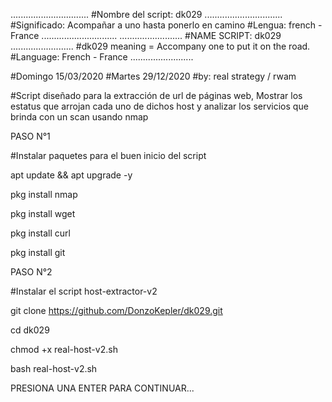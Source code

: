 ...............................
#Nombre del script: dk029
...............................
#Significado: Acompañar a uno hasta ponerlo en camino 
#Lengua: french - France
..............................
.........................
#NAME SCRIPT: dk029
.........................
#dk029 meaning = Accompany one to put it on the road.
#Language: French - France 
.........................

#Domingo 15/03/2020
#Martes 29/12/2020
#by: real strategy / rwam

#Script diseñado para la extracción de url de páginas web, Mostrar los estatus que arrojan cada uno de dichos host y analizar los servicios que brinda con un scan usando nmap 

PASO N°1

#Instalar paquetes para el buen inicio del script

apt update && apt upgrade -y

pkg install nmap

pkg install wget

pkg install curl

pkg install git


PASO N°2

#Instalar el script host-extractor-v2

git clone https://github.com/DonzoKepler/dk029.git

cd dk029

chmod +x real-host-v2.sh

bash real-host-v2.sh



PRESIONA UNA ENTER PARA CONTINUAR...
